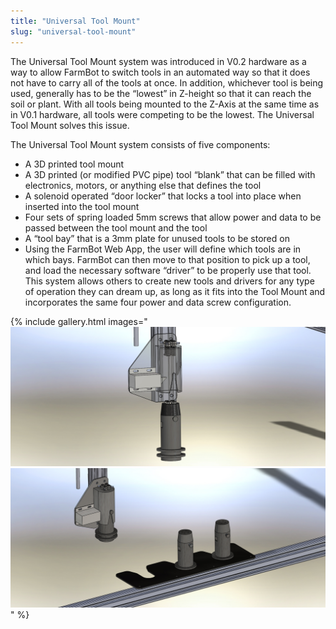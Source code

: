 ```yaml
---
title: "Universal Tool Mount"
slug: "universal-tool-mount"
---
```


The Universal Tool Mount system was introduced in V0.2 hardware as a way to allow FarmBot to switch tools in an automated way so that it does not have to carry all of the tools at once. In addition, whichever tool is being used, generally has to be the “lowest” in Z-height so that it can reach the soil or plant. With all tools being mounted to the Z-Axis at the same time as in V0.1 hardware, all tools were competing to be the lowest. The Universal Tool Mount solves this issue.

The Universal Tool Mount system consists of five components:

  * A 3D printed tool mount
  * A 3D printed (or modified PVC pipe) tool “blank” that can be filled with electronics, motors, or anything else that defines the tool
  * A solenoid operated “door locker” that locks a tool into place when inserted into the tool mount
  * Four sets of spring loaded 5mm screws that allow power and data to be passed between the tool mount and the tool
  * A “tool bay” that is a 3mm plate for unused tools to be stored on
  * Using the FarmBot Web App, the user will define which tools are in which bays. FarmBot can then move to that position to pick up a tool, and load the necessary software “driver” to be properly use that tool. This system allows others to create new tools and drivers for any type of operation they can dream up, as long as it fits into the Tool Mount and incorporates the same four power and data screw configuration.

{% include gallery.html images="
![Universal_Tool_Mount.jpg](_images/Universal_Tool_Mount.jpg)
![Tool_Bay.jpg](_images/Tool_Bay.jpg)
" %}

